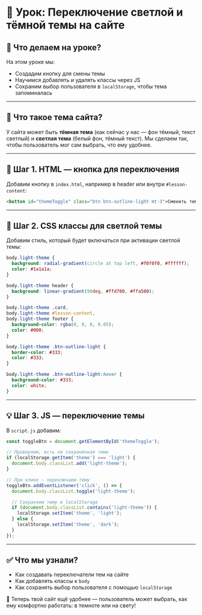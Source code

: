 # 📌 Урок: Переключение светлой и тёмной темы на сайте

## 📅 Что делаем на уроке?

На этом уроке мы:

* Создадим кнопку для смены темы
* Научимся добавлять и удалять классы через JS
* Сохраним выбор пользователя в `localStorage`, чтобы тема запоминалась

---

## 🔦 Что такое тема сайта?

У сайта может быть **тёмная тема** (как сейчас у нас — фон тёмный, текст светлый) и **светлая тема** (белый фон, тёмный текст). Мы сделаем так, чтобы пользователь мог сам выбрать, что ему удобнее.

---

## 🧱 Шаг 1. HTML — кнопка для переключения

Добавим кнопку в `index.html`, например в header или внутри `#lesson-content`:

```html
<button id="themeToggle" class="btn btn-outline-light mt-3">Сменить тему</button>
```

---

## 🎨 Шаг 2. CSS классы для светлой темы

Добавим стиль, который будет включаться при активации светлой темы:

```css
body.light-theme {
  background: radial-gradient(circle at top left, #f0f0f0, #ffffff);
  color: #1a1a1a;
}

body.light-theme header {
  background: linear-gradient(90deg, #ffd700, #ffa500);
}

body.light-theme .card,
body.light-theme #lesson-content,
body.light-theme footer {
  background-color: rgba(0, 0, 0, 0.05);
  color: #000;
}

body.light-theme .btn-outline-light {
  border-color: #333;
  color: #333;
}

body.light-theme .btn-outline-light:hover {
  background-color: #333;
  color: white;
}
```

---

## 💡 Шаг 3. JS — переключение темы

В `script.js` добавим:

```js
const toggleBtn = document.getElementById('themeToggle');

// Проверяем, есть ли сохранённая тема
if (localStorage.getItem('theme') === 'light') {
  document.body.classList.add('light-theme');
}

// При клике — переключаем тему
toggleBtn.addEventListener('click', () => {
  document.body.classList.toggle('light-theme');

  // Сохраняем тему в localStorage
  if (document.body.classList.contains('light-theme')) {
    localStorage.setItem('theme', 'light');
  } else {
    localStorage.setItem('theme', 'dark');
  }
});
```

---

## ✅ Что мы узнали?

* Как создавать переключатели тем на сайте
* Как добавлять классы к `body`
* Как сохранять выбор пользователя с помощью `localStorage`

🎉 Теперь твой сайт ещё удобнее — пользователь может выбрать, как ему комфортно работать: в темноте или на свету!
